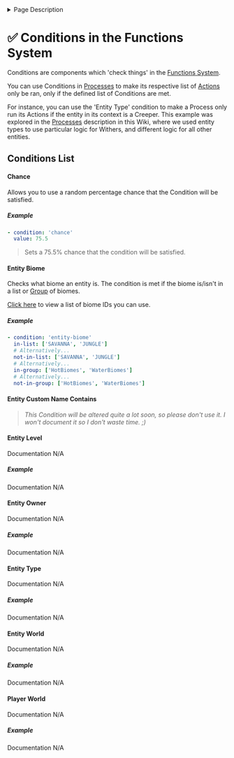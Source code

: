 <details>
<summary>Page Description</summary>
This page lists and describes the various Conditions which are available in LevelledMobs' "Functions System".
</details>

# ✅ Conditions in the Functions System

Conditions are components which 'check things' in the [Functions System](functions.md).

You can use Conditions in [Processes](functions.md#Processes) to make its respective list of [Actions](actions.md) only be ran, only if the defined list of Conditions are met.

For instance, you can use the 'Entity Type' condition to make a Process only run its Actions if the entity in its context is a Creeper. This example was explored in the [Processes](functions.md#Processes) description in this Wiki, where we used entity types to use particular logic for Withers, and different logic for all other entities.

## Conditions List

#### Chance

Allows you to use a random percentage chance that the Condition will be satisfied.

##### Example

```yaml
- condition: 'chance'
  value: 75.5
```

> Sets a 75.5% chance that the condition will be satisfied.

#### Entity Biome

Checks what biome an entity is. The condition is met if the biome is/isn't in a list or [Group](../../groups/groups.md) of biomes.

[Click here](https://hub.spigotmc.org/javadocs/spigot/org/bukkit/block/Biome.html) to view a list of biome IDs you can use.

##### Example

```yaml
- condition: 'entity-biome'
  in-list: ['SAVANNA', 'JUNGLE']
  # Alternatively...
  not-in-list: ['SAVANNA', 'JUNGLE']
  # Alternatively...
  in-group: ['HotBiomes', 'WaterBiomes']
  # Alternatively...
  not-in-group: ['HotBiomes', 'WaterBiomes']
```

#### Entity Custom Name Contains

> *This Condition will be altered quite a lot soon, so please don't use it. I won't document it so I don't waste time. ;)*

#### Entity Level

Documentation N/A

##### Example

Documentation N/A

#### Entity Owner

Documentation N/A

##### Example

Documentation N/A

#### Entity Type

Documentation N/A

##### Example

Documentation N/A

#### Entity World

Documentation N/A

##### Example

Documentation N/A

#### Player World

Documentation N/A

##### Example

Documentation N/A
